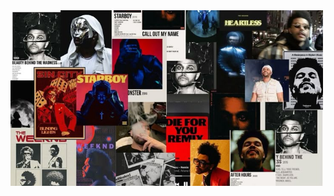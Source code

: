 <img src="https://raw.githubusercontent.com/HUUZHEN/HUUZHEN/main/the%20weeknd%20aesthetic%20collage%20wallpaper.jpg" width="500"/>
